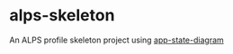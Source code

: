 # alps-skeleton
An ALPS profile skeleton project using [app-state-diagram](https://github.com/marketplace/actions/app-state-diagram)